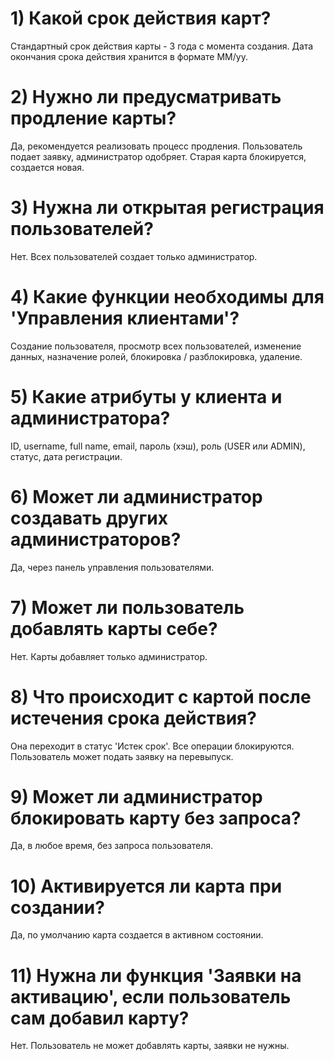 # 1) Какой срок действия карт?
Стандартный срок действия карты - 3 года с момента создания. Дата окончания срока действия хранится в формате MM/yy.

# 2) Нужно ли предусматривать продление карты?
Да, рекомендуется реализовать процесс продления. Пользователь подает заявку, администратор одобряет. Старая карта блокируется, создается новая.

# 3) Нужна ли открытая регистрация пользователей?
Нет. Всех пользователей создает только администратор.

# 4) Какие функции необходимы для 'Управления клиентами'?
Создание пользователя, просмотр всех пользователей, изменение данных, назначение ролей, блокировка / разблокировка, удаление.

# 5) Какие атрибуты у клиента и администратора?
ID, username, full name, email, пароль (хэш), роль (USER или ADMIN), статус, дата регистрации.

# 6) Может ли администратор создавать других администраторов?
Да, через панель управления пользователями.

# 7) Может ли пользователь добавлять карты себе?
Нет. Карты добавляет только администратор.

# 8) Что происходит с картой после истечения срока действия?
Она переходит в статус 'Истек срок'. Все операции блокируются. Пользователь может подать заявку на перевыпуск.

# 9) Может ли администратор блокировать карту без запроса?
Да, в любое время, без запроса пользователя.

# 10) Активируется ли карта при создании?
Да, по умолчанию карта создается в активном состоянии.

# 11) Нужна ли функция 'Заявки на активацию', если пользователь сам добавил карту?
Нет. Пользователь не может добавлять карты, заявки не нужны.
